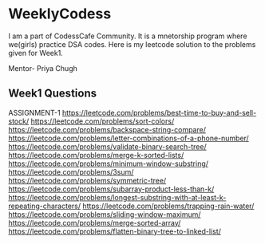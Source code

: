 # WeeklyCodess

I am a part of CodessCafe Community. It is a mnetorship program where we(girls) practice DSA codes. 
Here is my leetcode solution to the problems given for Week1.

Mentor- Priya Chugh



## Week1 Questions

ASSIGNMENT-1 
https://leetcode.com/problems/best-time-to-buy-and-sell-stock/
https://leetcode.com/problems/sort-colors/
https://leetcode.com/problems/backspace-string-compare/
https://leetcode.com/problems/letter-combinations-of-a-phone-number/
https://leetcode.com/problems/validate-binary-search-tree/
https://leetcode.com/problems/merge-k-sorted-lists/
https://leetcode.com/problems/minimum-window-substring/
https://leetcode.com/problems/3sum/
https://leetcode.com/problems/symmetric-tree/
https://leetcode.com/problems/subarray-product-less-than-k/
https://leetcode.com/problems/longest-substring-with-at-least-k-repeating-characters/
https://leetcode.com/problems/trapping-rain-water/
https://leetcode.com/problems/sliding-window-maximum/
https://leetcode.com/problems/merge-sorted-array/
https://leetcode.com/problems/flatten-binary-tree-to-linked-list/
